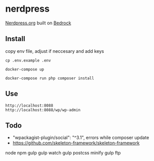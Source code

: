 # nerdpress

[Nerdpress.org](http://nerdpress.org) built on [Bedrock](https://roots.io/bedrock/)

## Install

copy env file, adjust if neccesary and add keys

    cp .env.example .env
    
    docker-compose up

    docker-compose run php composer install

## Use

    http://localhost:8088
    http://localhost:8088/wp/wp-admin

## Todo

- "wpackagist-plugin/social": "^3.1", errors while composer update
- https://github.com/skeleton-framework/skeleton-framework


node
npm
gulp
gulp watch
gulp postcss minify
gulp ftp
